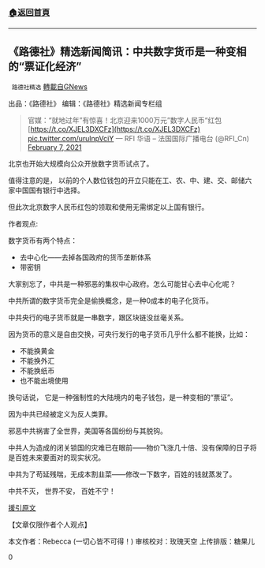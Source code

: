 ###  [:house:返回首頁](https://github.com/ourhimalayas/txt)
---

## 《路德社》精选新闻简讯：中共数字货币是一种变相的“票证化经济”
` 路德社精选` [轉載自GNews](https://gnews.org/zh-hans/892040/)

出品：《路德社》 编辑：《路德社》精选新闻专栏组



> 官媒：“就地过年”有惊喜！北京迎来1000万元”数字人民币“红包 [https://t.co/XJEL3DXCFz](https://t.co/XJEL3DXCFz) [pic.twitter.com/urulnpVciY](https://t.co/urulnpVciY)
> — RFI 华语 – 法国国际广播电台 (@RFI\_Cn) [February 7, 2021](https://twitter.com/RFI_Cn/status/1358525581629874177?ref_src=twsrc%5Etfw)



北京也开始大规模向公众开放数字货币试点了。

值得注意的是， 以前的个人数位钱包的开立只能在工、农、中、建、交、邮储六家中国国有银行中选择。

但此次北京数字人民币红包的领取和使用无需绑定以上国有银行。

作者观点:

数字货币有两个特点：

- 去中心化——去掉各国政府的货币垄断体系
- 带密钥


大家别忘了，中共是一种邪恶的集权中心政府。怎么可能甘心去中心化呢？

中共所谓的数字货币完全是偷换概念，是一种0成本的电子化货币。

中共央行的电子货币就是一串数字，跟区块链没丝毫关系。

因为货币的意义是自由交换，可央行发行的电子货币几乎什么都不能换，比如：

- 不能换黄金
- 不能换外汇
- 不能换纸币
- 也不能出境使用


换句话说， 它是一种强制性的大陆境内的电子钱包，是一种变相的“票证”。

因为中共已经被定义为反人类罪。

邪恶中共祸害了全世界，美国等各国纷纷与其脱钩。

中共人为造成的闭关锁国的灾难已在眼前——物价飞涨几十倍、没有保障的日子将是百姓未来要面对的现实状况。

中共为了苟延残喘，无成本割韭菜——修改一下数字，百姓的钱就蒸发了。

中共不灭， 世界不安， 百姓不宁！

[援引原文](https://twitter.com/RFI_Cn/status/1358525581629874177)

【文章仅限作者个人观点】

本文作者：Rebecca (一切心皆不可得！)
审核校对：玫瑰天空
上传排版：糖果儿

0
